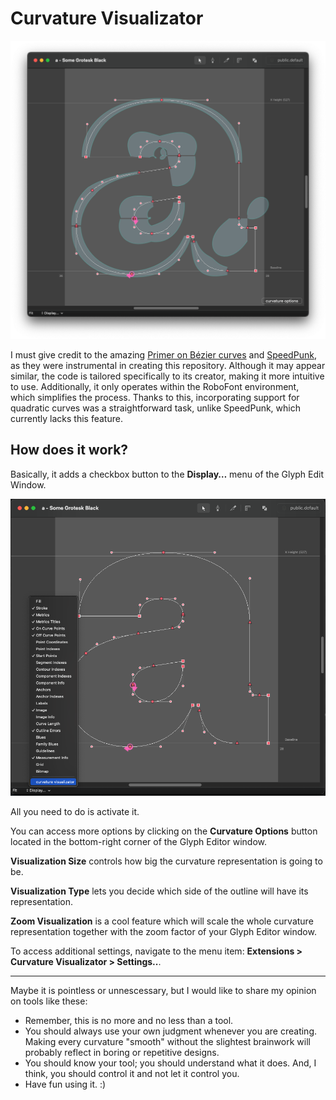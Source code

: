 # Curvature Visualizator

![curvature](source/resources/curvature.png)

I must give credit to the amazing [Primer on Bézier curves](https://pomax.github.io/bezierinfo/) and [SpeedPunk](https://github.com/yanone/speedpunk), as they were instrumental in creating this repository. Although it may appear similar, the code is tailored specifically to its creator, making it more intuitive to use. Additionally, it only operates within the RoboFont environment, which simplifies the process. Thanks to this, incorporating support for quadratic curves was a straightforward task, unlike SpeedPunk, which currently lacks this feature.


## How does it work?

Basically, it adds a checkbox button to the **Display…** menu of the Glyph Edit Window.

![menu_item](source/resources/menu_item.png)

All you need to do is activate it.

You can access more options by clicking on the **Curvature Options** button located in the bottom-right corner of the Glyph Editor window.

**Visualization Size** controls how big the curvature representation is going to be.

**Visualization Type** lets you decide which side of the outline will have its representation.

**Zoom Visualization** is a cool feature which will scale the whole curvature representation together with the zoom factor of your Glyph Editor window.

To access additional settings, navigate to the menu item: **Extensions > Curvature Visualizator > Settings..**.



---

Maybe it is pointless or unnescessary, but I would like to share my opinion on tools like these:

- Remember, this is no more and no less than a tool.
- You should always use your own judgment whenever you are creating. Making every curvature "smooth" without the slightest brainwork will probably reflect in boring or repetitive designs.
- You should know your tool; you should understand what it does. And, I think, you should control it and not let it control you.
- Have fun using it. :)
